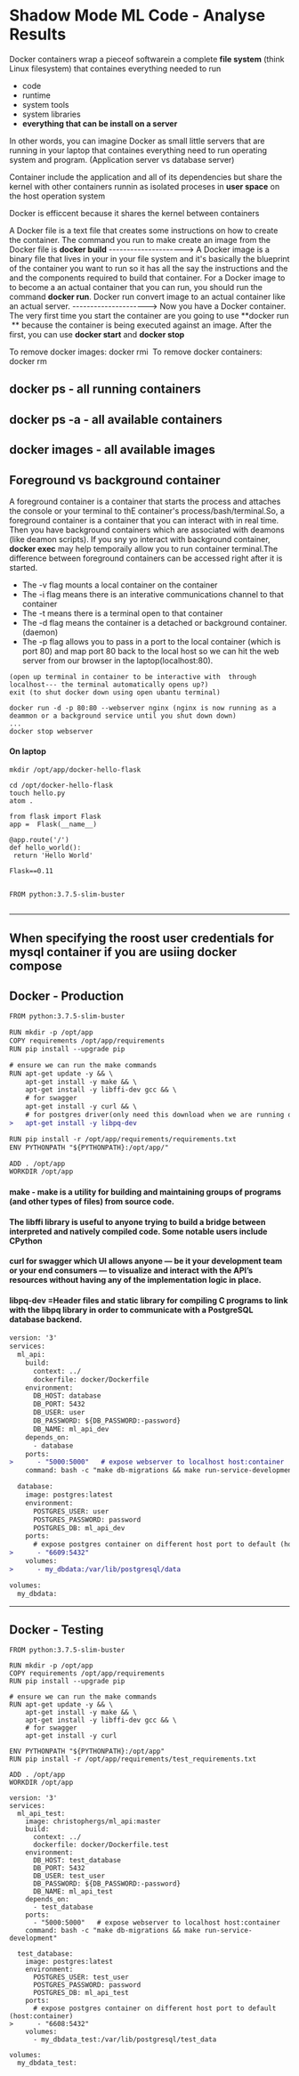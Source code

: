 # Shadow Mode ML Code - Analyse Results

Docker containers wrap a pieceof softwarein a complete **file system** (think Linux filesystem) that containes everything needed to run
- code
- runtime
- system tools
- system libraries 
- **everything that can be install on a server**

In other words, you can imagine Docker as small little servers that are running in your laptop that containes everything need to run operating system and program. (Application server vs database server)

Container include the application and all of its dependencies but share the kernel with other containers runnin as isolated proceses in **user space** on the host operation system

Docker is efficcent because it shares the kernel between containers

A Docker file is a text file that creates some instructions  on how to create the container. The command you run to make create an image from the Docker file is **docker build** ---------------------> A Docker image is a binary file that lives in your in your file system and it's basically the blueprint of the  container you want to run so it has all the say the instructions and the and the components required to build that container. For a Docker image to  to become a an actual container that you can run, you should run the command **docker run**. Docker run convert image  to an actual container like an actual server.  --------------------->  Now you have a Docker container. The very first time you start  the container are you going to use **docker run <image> ** because the container is being executed against an image. After the first, you can use **docker start** and **docker stop**

To remove docker images: docker rmi <image>
To remove docker containers: docker rm <container>

## docker ps - all running containers
## docker ps -a - all available containers
## docker images - all available images
## Foreground vs background container
A foreground container is a container that starts the process and attaches the console or your terminal to thE container's process/bash/terminal.So, a foreground container is a container that you can interact with in real time. Then you have background containers which are associated with deamons (like deamon scripts). If you sny yo interact with background container, **docker exec** may help temporaily allow you to run container terminal.The difference between foreground containers can be accessed right after it is started. 
- The -v flag mounts a local container on the container
- The -i flag means there is an interative communications channel to that container
- The -t means there is a terminal open to that container
- The -d flag means the container is a detached or background container. (daemon)
- The -p flag allows you to pass in  a port  to the local container (which is port 80) and map port 80 back to the local host  so we can hit the web server from our browser in the laptop(localhost:80).

``` docker run -it ubantu:16:04 **/bin/bash**
(open up terminal in container to be interactive with  through localhost--- the terminal automatically opens up?)
exit (to shut docker down using open ubantu terminal)
```
```
docker run -d -p 80:80 --webserver nginx (nginx is now running as a deammon or a background service until you shut down down)
...
docker stop webserver
```

#### On laptop
```
mkdir /opt/app/docker-hello-flask

cd /opt/docker-hello-flask
touch hello.py
atom .
```
```
from flask import Flask
app =  Flask(__name__)

@app.route('/')
def hello_world():
 return 'Hello World'
```

```
Flask==0.11
```
```

FROM python:3.7.5-slim-buster


```

---
## When specifying the roost user credentials for mysql container if you are usiing docker compose
## Docker - Production
```diff
FROM python:3.7.5-slim-buster

RUN mkdir -p /opt/app
COPY requirements /opt/app/requirements
RUN pip install --upgrade pip

# ensure we can run the make commands
RUN apt-get update -y && \
 	apt-get install -y make && \
 	apt-get install -y libffi-dev gcc && \
 	# for swagger
 	apt-get install -y curl && \
 	# for postgres driver(only need this download when we are running our API container but not for tests)
> 	apt-get install -y libpq-dev

RUN pip install -r /opt/app/requirements/requirements.txt
ENV PYTHONPATH "${PYTHONPATH}:/opt/app/"

ADD . /opt/app
WORKDIR /opt/app
```
#### make - make is a utility for building and maintaining groups of programs (and other types of files) from source code.
#### The libffi library is useful to anyone trying to build a bridge between interpreted and natively compiled code. Some notable users include CPython 
#### curl for swagger which UI allows anyone — be it your development team or your end consumers — to visualize and interact with the API’s resources without having any of the implementation logic in place. 
#### libpq-dev =Header files and static library for compiling C programs to link with the libpq library in order to communicate with a PostgreSQL database backend. 
```diff
version: '3'
services:
  ml_api:
    build:
      context: ../
      dockerfile: docker/Dockerfile
    environment:
      DB_HOST: database
      DB_PORT: 5432
      DB_USER: user
      DB_PASSWORD: ${DB_PASSWORD:-password}
      DB_NAME: ml_api_dev
    depends_on:
      - database
    ports:
>      - "5000:5000"   # expose webserver to localhost host:container
    command: bash -c "make db-migrations && make run-service-development"

  database:
    image: postgres:latest
    environment:
      POSTGRES_USER: user
      POSTGRES_PASSWORD: password
      POSTGRES_DB: ml_api_dev
    ports:
      # expose postgres container on different host port to default (host:container)
>      - "6609:5432"
    volumes:
>      - my_dbdata:/var/lib/postgresql/data

volumes:
  my_dbdata:
```
---
## Docker - Testing

```
FROM python:3.7.5-slim-buster

RUN mkdir -p /opt/app
COPY requirements /opt/app/requirements
RUN pip install --upgrade pip

# ensure we can run the make commands
RUN apt-get update -y && \
 	apt-get install -y make && \
 	apt-get install -y libffi-dev gcc && \
 	# for swagger
 	apt-get install -y curl

ENV PYTHONPATH "${PYTHONPATH}:/opt/app"
RUN pip install -r /opt/app/requirements/test_requirements.txt

ADD . /opt/app
WORKDIR /opt/app
```

```
version: '3'
services:
  ml_api_test:
    image: christophergs/ml_api:master
    build:
      context: ../
      dockerfile: docker/Dockerfile.test
    environment:
      DB_HOST: test_database
      DB_PORT: 5432
      DB_USER: test_user
      DB_PASSWORD: ${DB_PASSWORD:-password}
      DB_NAME: ml_api_test
    depends_on:
      - test_database
    ports:
      - "5000:5000"   # expose webserver to localhost host:container
    command: bash -c "make db-migrations && make run-service-development"

  test_database:
    image: postgres:latest
    environment:
      POSTGRES_USER: test_user
      POSTGRES_PASSWORD: password
      POSTGRES_DB: ml_api_test
    ports:
      # expose postgres container on different host port to default (host:container)
>      - "6608:5432"
    volumes:
      - my_dbdata_test:/var/lib/postgresql/test_data

volumes:
  my_dbdata_test:
```
